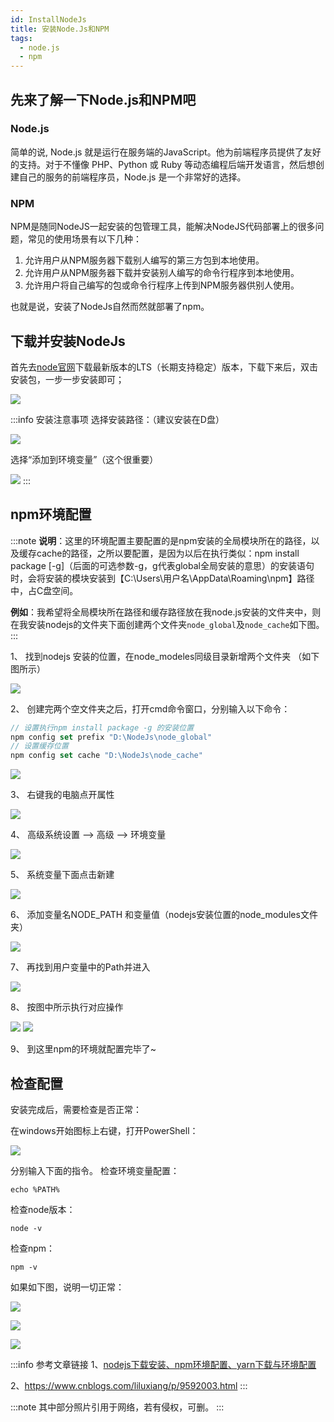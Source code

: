 ```yaml
---
id: InstallNodeJs
title: 安装Node.Js和NPM
tags: 
  - node.js
  - npm
---
```


## 先来了解一下Node.js和NPM吧

### Node.js

简单的说, Node.js 就是运行在服务端的JavaScript。他为前端程序员提供了友好的支持。对于不懂像 PHP、Python 或 Ruby 等动态编程后端开发语言，然后想创建自己的服务的前端程序员，Node.js 是一个非常好的选择。

### NPM

NPM是随同NodeJS一起安装的包管理工具，能解决NodeJS代码部署上的很多问题，常见的使用场景有以下几种：

1. 允许用户从NPM服务器下载别人编写的第三方包到本地使用。
2. 允许用户从NPM服务器下载并安装别人编写的命令行程序到本地使用。
3. 允许用户将自己编写的包或命令行程序上传到NPM服务器供别人使用。

也就是说，安装了NodeJs自然而然就部署了npm。

## 下载并安装NodeJs

首先去[node官网](https://nodejs.org/zh-cn/)下载最新版本的LTS（长期支持稳定）版本，下载下来后，双击安装包，一步一步安装即可；

![](https://fusheng1221.oss-cn-beijing.aliyuncs.com/fusheng-001-img/20220809213623.png)

:::info 安装注意事项
选择安装路径：（建议安装在D盘）

![](https://fusheng1221.oss-cn-beijing.aliyuncs.com/fusheng-001-img/20220809213826.png)

选择“添加到环境变量”（这个很重要）

![](https://fusheng1221.oss-cn-beijing.aliyuncs.com/fusheng-001-img/20220809213826.png)
:::

## npm环境配置

:::note
**说明**：这里的环境配置主要配置的是npm安装的全局模块所在的路径，以及缓存cache的路径，之所以要配置，是因为以后在执行类似：npm install package [-g]（后面的可选参数-g，g代表global全局安装的意思）的安装语句时，会将安装的模块安装到【C:\Users\用户名\AppData\Roaming\npm】路径中，占C盘空间。

**例如**：我希望将全局模块所在路径和缓存路径放在我node.js安装的文件夹中，则在我安装nodejs的文件夹下面创建两个文件夹`node_global`及`node_cache`如下图。
:::

1、 找到nodejs 安装的位置，在node_modeles同级目录新增两个文件夹 （如下图所示）

![](https://fusheng1221.oss-cn-beijing.aliyuncs.com/fusheng-001-img/20220809215945.png)

2、 创建完两个空文件夹之后，打开cmd命令窗口，分别输入以下命令：

```js
// 设置执行npm install package -g 的安装位置
npm config set prefix "D:\NodeJs\node_global"
// 设置缓存位置
npm config set cache "D:\NodeJs\node_cache"
```

![](https://fusheng1221.oss-cn-beijing.aliyuncs.com/fusheng-001-img/20220809221035.png)

3、 右键我的电脑点开属性

![](https://fusheng1221.oss-cn-beijing.aliyuncs.com/fusheng-001-img/20220809221229.png)

4、 高级系统设置 ——> 高级 ——> 环境变量

![](https://fusheng1221.oss-cn-beijing.aliyuncs.com/fusheng-001-img/20220809221418.png)

5、 系统变量下面点击新建

![](https://fusheng1221.oss-cn-beijing.aliyuncs.com/fusheng-001-img/20220809222003.png)

6、 添加变量名NODE_PATH 和变量值（nodejs安装位置的node_modules文件夹）

![](https://fusheng1221.oss-cn-beijing.aliyuncs.com/fusheng-001-img/3f475a555fb6359b2b12e1fef96909d.jpg)

7、 再找到用户变量中的Path并进入

![](https://fusheng1221.oss-cn-beijing.aliyuncs.com/fusheng-001-img/20220809222355.png)

8、 按图中所示执行对应操作

![](https://fusheng1221.oss-cn-beijing.aliyuncs.com/fusheng-001-img/20220809222655.png)
![](https://fusheng1221.oss-cn-beijing.aliyuncs.com/fusheng-001-img/20220809222807.png)

9、 到这里npm的环境就配置完毕了~

## 检查配置

安装完成后，需要检查是否正常：

在windows开始图标上右键，打开PowerShell：

![](https://fusheng1221.oss-cn-beijing.aliyuncs.com/fusheng-001-img/20220809214503.png)

分别输入下面的指令。
检查环境变量配置：

```
echo %PATH% 
```

检查node版本：

```
node -v
```
检查npm：

```
npm -v
```

如果如下图，说明一切正常：

![](https://fusheng1221.oss-cn-beijing.aliyuncs.com/fusheng-001-img/20220809223144.png)

![](https://fusheng1221.oss-cn-beijing.aliyuncs.com/fusheng-001-img/20220809223530.png)

![](https://fusheng1221.oss-cn-beijing.aliyuncs.com/fusheng-001-img/20220809223752.png)

:::info 参考文章链接
1、[nodejs下载安装、npm环境配置、yarn下载与环境配置](https://blog.csdn.net/qq_44738350/article/details/117909398?ops_request_misc=%257B%2522request%255Fid%2522%253A%2522166005307616781432957769%2522%252C%2522scm%2522%253A%252220140713.130102334..%2522%257D&request_id=166005307616781432957769&biz_id=0&utm_medium=distribute.pc_search_result.none-task-blog-2~all~top_click~default-2-117909398-null-null.142^v40^new_blog_pos_by_title,185^v2^control&utm_term=nodejs%E5%AE%89%E8%A3%85%E5%8F%8A%E7%8E%AF%E5%A2%83%E9%85%8D%E7%BD%AEnpm&spm=1018.2226.3001.4187)

2、https://www.cnblogs.com/liluxiang/p/9592003.html
:::

:::note 
其中部分照片引用于网络，若有侵权，可删。
:::